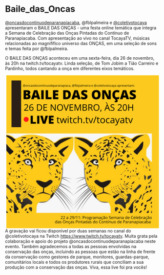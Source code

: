 # Baile_das_Oncas

[@oncasdocontinuodeparanapiacaba](<https://www.instagram.com/oncasdocontinuodeparanapiacaba/>), @fblpalmeira e [@coletivotocaya](https://www.instagram.com/coletivotocaya/) apresentaram o BAILE DAS ONÇAS - uma festa online temática que integra a Semana de Celebração das Onças Pintadas do Contínuo de Paranapiacaba. Com apresentação ao vivo no canal TocayaTV, músicas relacionadas ao magnifífico universo das ONÇAS, em uma seleção de sons e temas feita por @fblpalmeira.

O BAILE DAS ONÇAS aconteceu em uma sexta-feira, dia 26 de novembro, às 20h na twitch.tv/tocayatv. Linda seleção, de Tom Jobim a Tião Carreiro e Pardinho, todos cantando a onça em diferentes eixos temáticos. 

<img src="https://github.com/fblpalmeira/Baile_das_Oncas/blob/main/data/BAILE%20DAS%20ONCAS.png" align="right" width = "500px"/>

A gravação vai ficou disponível por duas semanas no canal do @coletivotocaya na Twitch <https://www.twitch.tv/tocayatv>. Muita grata pela colaboração e apoio do projeto @oncasdocontinuodeparanapiacaba neste evento. Também agradecemos a todas as pessoas envolvidas na conservação das onças, incluindo as pessoas que estão na linha de frente da conservação como gestores de parque, monitores, guardas-parque, comunitários locais e todos os produtores rurais que conciliam a sua produção com a conservação das onças. Viva, essa live foi pra vocês!
